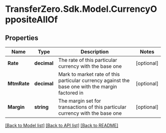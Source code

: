 
# TransferZero.Sdk.Model.CurrencyOppositeAllOf

## Properties

Name | Type | Description | Notes
------------ | ------------- | ------------- | -------------
**Rate** | **decimal** | The rate of this particular currency with the base one | [optional] 
**MtmRate** | **decimal** | Mark to market rate of this particular currency against the base one with the margin factored in | [optional] 
**Margin** | **string** | The margin set for transactions of this particular currency with the base one | [optional] 

[[Back to Model list]](../README.md#documentation-for-models)
[[Back to API list]](../README.md#documentation-for-api-endpoints)
[[Back to README]](../README.md)

